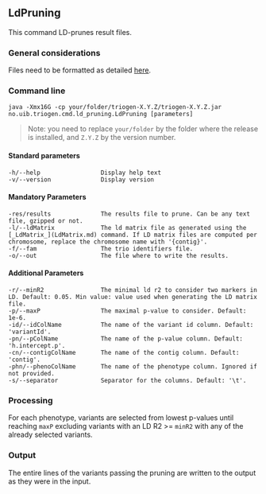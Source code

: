 ## LdPruning

This command LD-prunes result files.


### General considerations

Files need to be formatted as detailed [here](../FileFormats.md).


### Command line

```
java -Xmx16G -cp your/folder/triogen-X.Y.Z/triogen-X.Y.Z.jar no.uib.triogen.cmd.ld_pruning.LdPruning [parameters]
```

> Note: you need to replace `your/folder` by the folder where the release is installed, and `Z.Y.Z` by the version number.


#### Standard parameters

```
-h/--help                 Display help text
-v/--version              Display version
```


#### Mandatory Parameters

```
-res/results              The results file to prune. Can be any text file, gzipped or not.
-l/--ldMatrix             The ld matrix file as generated using the [_LdMatrix_](LdMatrix.md) command. If LD matrix files are computed per chromosome, replace the chromosome name with '{contig}'.
-f/--fam                  The trio identifiers file.
-o/--out                  The file where to write the results.
```


#### Additional Parameters

```
-r/--minR2                The minimal ld r2 to consider two markers in LD. Default: 0.05. Min value: value used when generating the LD matrix file.
-p/--maxP                 The maximal p-value to consider. Default: 1e-6.
-id/--idColName           The name of the variant id column. Default: 'variantId'.
-pn/--pColName            The name of the p-value column. Default: 'h.intercept.p'.
-cn/--contigColName       The name of the contig column. Default: 'contig'.
-phn/--phenoColName       The name of the phenotype column. Ignored if not provided.
-s/--separator            Separator for the columns. Default: '\t'.
```

### Processing

For each phenotype, variants are selected from lowest p-values until reaching `maxP` excluding variants with an LD R2 >= `minR2` with any of the already selected variants.


### Output

The entire lines of the variants passing the pruning are written to the output as they were in the input.



